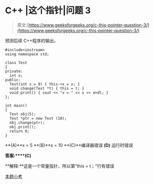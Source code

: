 # C++ |这个指针|问题 3

> 原文:[https://www.geeksforgeeks.org/c-this-pointer-question-3/](https://www.geeksforgeeks.org/c-this-pointer-question-3/)

预测后续 C++程序的输出。

```
#include<iostream>
using namespace std;

class Test
{
private:
  int x;
public:
  Test(int x = 0) { this->x = x; }
  void change(Test *t) { this = t; }
  void print() { cout << "x = " << x << endl; }
};

int main()
{
  Test obj(5);
  Test *ptr = new Test (10);
  obj.change(ptr);
  obj.print();
  return 0;
}
```

**(A)**x = 5
**(B)**x = 10
**(C)**编译器错误
**(D)** 运行时错误

**答案:****(C)**

**解释:**这是一个常量指针，所以第“this = t；”行有错误

[本题小考](https://www.geeksforgeeks.org/quiz-corner-gq/)